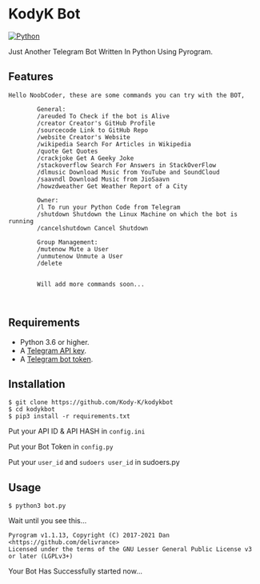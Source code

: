 # KodyK Bot 

[![Python](http://forthebadge.com/images/badges/made-with-python.svg)](https://python.org)

Just Another Telegram Bot Written In Python Using Pyrogram.

## Features
```
Hello NoobCoder, these are some commands you can try with the BOT,
        
        General:
        /areuded To Check if the bot is Alive
        /creator Creator's GitHub Profile
        /sourcecode Link to GitHub Repo
        /website Creator's Website
        /wikipedia Search For Articles in Wikipedia
        /quote Get Quotes
        /crackjoke Get A Geeky Joke
        /stackoverflow Search For Answers in StackOverFlow
        /dlmusic Download Music from YouTube and SoundCloud  
        /saavndl Download Music from JioSaavn
        /howzdweather Get Weather Report of a City
        
        Owner:
        /l To run your Python Code from Telegram 
        /shutdown Shutdown the Linux Machine on which the bot is running
        /cancelshutdown Cancel Shutdown

        Group Management:
        /mutenow Mute a User
        /unmutenow Unmute a User
        /delete
        

        Will add more commands soon...



```

## Requirements

- Python 3.6 or higher.
- A [Telegram API key](//docs.pyrogram.org/intro/setup#api-keys).
- A [Telegram bot token](//t.me/botfather).

## Installation

```
$ git clone https://github.com/Kody-K/kodykbot
$ cd kodykbot
$ pip3 install -r requirements.txt
```

Put your API ID & API HASH in `config.ini`

Put your Bot Token in `config.py`

Put your `user_id` and `sudoers user_id` in sudoers.py

## Usage 

```
$ python3 bot.py
```

Wait until you see this...

```
Pyrogram v1.1.13, Copyright (C) 2017-2021 Dan <https://github.com/delivrance>
Licensed under the terms of the GNU Lesser General Public License v3 or later (LGPLv3+)
```

Your Bot Has Successfully started now...











